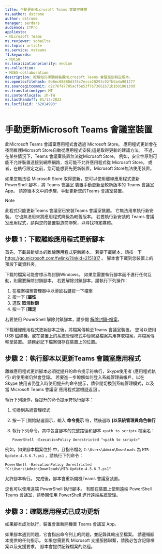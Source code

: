 ```yaml
---
title: 手動更新Microsoft Teams 會議室裝置
ms.author: dstrome
author: dstrome
manager: serdars
audience: ITPro
appliesto:
- Microsoft Teams
ms.reviewer: sohailta
ms.topic: article
ms.service: msteams
f1.keywords:
- NOCSH
ms.localizationpriority: medium
ms.collection:
- M365-collaboration
description: 瞭解如何手動將裝置Microsoft Teams 會議室到特定版本。
ms.openlocfilehash: 0b8ec08880d3f8c7ecce28293c92fb6ada901277
ms.sourcegitcommit: d2c76fe7705acf6e53f7673861671b1b018813dd
ms.translationtype: MT
ms.contentlocale: zh-TW
ms.lasthandoff: 01/13/2022
ms.locfileid: "62014993"
---
```

# <a name="manually-update-a-microsoft-teams-rooms-device"></a>手動更新Microsoft Teams 會議室裝置

此Microsoft Teams 會議室應用程式會透過 Microsoft Store。 應用程式更新會在夜間維護Microsoft Store自動從應用程式安裝;這是取得更新的建議方法。 不過，在某些情況下，Teams 會議室裝置無法從Microsoft Store。 例如，安全性原則可能不允許裝置連接到網際網路，或可能不允許應用程式從 Microsoft Store。 或者，在執行設定之前，您可能想要先更新裝置，Microsoft Store無法使用裝置。

如果您無法從 Microsoft Store 取得更新，您可以使用離線應用程式更新 PowerShell 腳本，將 Teams 會議室 裝置手動更新至較新版本的 Teams 會議室 App。 請遵循本文中的步驟，手動更新您的Teams 會議室裝置。

> [!NOTE]
> 此程式只能更新Teams 會議室已安裝Teams 會議室裝置。 它無法用來執行新安裝。 它也無法用來將應用程式降級為較舊版本。 若要執行新安裝的 Teams 會議室應用程式，請與您的裝置製造商聯繫，以尋找特定媒體。

## <a name="step-1-download-the-offline-app-update-script"></a>步驟 1：下載離線應用程式更新腳本

首先，下載最新版本的離線應用程式更新腳本。 若要下載腳本，請按一下 <https://go.microsoft.com/fwlink/?linkid=2151817> 。 腳本會下載到您裝置上的預設下載資料夾。

下載的檔案可能會標示為封鎖Windows。 如果您需要執行腳本而不進行任何互動，則需要解除封鎖腳本。 若要解除封鎖腳本，請執行下列操作：

1. 在檔案檔案管理器中以滑鼠右鍵按一下檔案
2. 按一下 **[屬性**
3. 選取 **取消封鎖**
4. 按一下 **[確定**

若要使用 PowerShell 解除封鎖腳本，請參閱 [解除封鎖-檔案](/powershell/module/microsoft.powershell.utility/unblock-file?view=powershell-7.1)。

下載離線應用程式更新腳本之後，將檔案傳輸至Teams 會議室裝置。 您可以使用 USB 磁碟機，或在裝置上的系統管理模式中從網路檔案共用存取檔案，將檔案傳輸至裝置。 請務必記下檔案儲存在裝置上的位置。

## <a name="step-2-run-the-script-to-update-the-teams-rooms-app"></a>步驟 2：執行腳本以更新Teams 會議室應用程式

離線應用程式更新腳本必須從提升的命令提示符執行，Skype使用者 (應用程式執行) 的使用者仍然會登錄。 若要進一步瞭解如何登入系統管理員帳戶，以在 Skype 使用者仍登入時使用提升的命令提示，請參閱切換到系統管理模式，以及當 Microsoft Teams 會議室 應用程式當機[時](rooms-operations.md#switching-to-admin-mode-and-back-when-the-microsoft-teams-rooms-app-crashes)返回 。

執行下列操作，從提升的命令提示符執行腳本：

1. 切換到系統管理模式
2. 按一下 [開始點選圖示，輸入 **命令提示** 符，然後選取 **[以系統管理員角色執行**
3. 執行下列命令，其中包含腳本的完整路徑和腳本 `<path to script>` 檔案名：

    ```console
    PowerShell -ExecutionPolicy Unrestricted "<path to script>"
    ```

例如，如果腳本檔案位於 中，且指令檔名 `C:\Users\Admin\Downloads` 為 `MTR-Update-4.5.6.7.ps1` ，請執行下列命令：

```console
PowerShell -ExecutionPolicy Unrestricted "C:\Users\Admin\Downloads\MTR-Update-4.5.6.7.ps1"
```

允許腳本執行。 完成後，腳本會重新開機Teams 會議室裝置。

您也可以使用遠端 PowerShell 執行腳本。 有關在裝置上使用遠端 PowerShell Teams 會議室，請參閱[使用 PowerShell 進行遠端系統管理](rooms-operations.md#remote-management-using-powershell)。

## <a name="step-3-verify-the-app-has-been-updated-successfully"></a>步驟 3：確認應用程式已成功更新

如果腳本成功執行，裝置會重新開機至 Teams 會議室 App。

如果腳本遇到問題，它會指出命令列上的問題，並記錄其輸出至檔案。 請遵循腳本提供的任何指示。 如果您需要與 Microsoft 支援服務聯繫，請務必包含記錄檔案以及支援要求。 腳本會提供記錄檔案的路徑。
